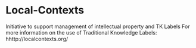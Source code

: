# Local-Contexts
Initiative to support management of intellectual property and TK Labels
For more information on the use of Traditional Knowledge Labels: hhttp://localcontexts.org/
